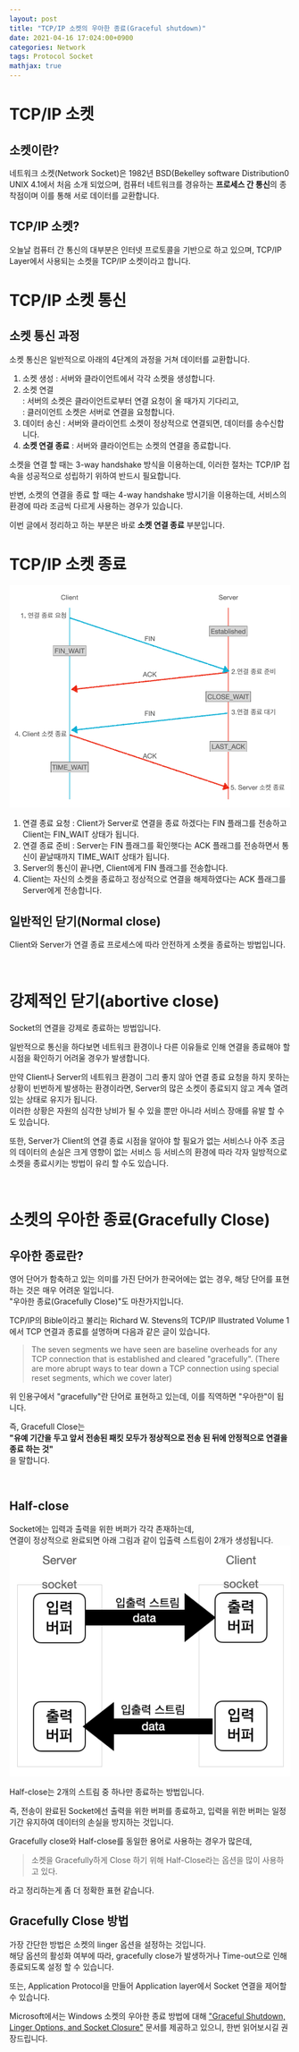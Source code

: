 ```yaml
---
layout: post
title: "TCP/IP 소켓의 우아한 종료(Graceful shutdown)"
date: 2021-04-16 17:024:00+0900
categories: Network
tags: Protocol Socket
mathjax: true
---
```


# TCP/IP 소켓
## 소켓이란?
네트워크 소켓(Network Socket)은 1982년 BSD(Bekelley software Distribution0 UNIX 4.1에서 처음 소개 되었으며, 컴퓨터 네트워크를 경유하는 **프로세스 간 통신**의 종착점이며 이를 통해 서로 데이터를 교환합니다.  

## TCP/IP 소켓?
오늘날 컴퓨터 간 통신의 대부분은 인터넷 프로토콜을 기반으로 하고 있으며, TCP/IP Layer에서 사용되는 소켓을 TCP/IP 소켓이라고 합니다.

# TCP/IP 소켓 통신
## 소켓 통신 과정
소켓 통신은 일반적으로 아래의 4단계의 과정을 거쳐 데이터를 교환합니다.  
1. 소켓 생성 : 서버와 클라이언트에서 각각 소켓을 생성합니다.  
2. 소켓 연결  
: 서버의 소켓은 클라이언트로부터 연결 요청이 올 때가지 기다리고,  
: 클러이언트 소켓은 서버로 연결을 요청합니다.
3. 데이터 송신 : 서버와 클라이언트 소켓이 정상적으로 연결되면, 데이터를 송수신합니다.
4. **소켓 연결 종료** : 서버와 클라이언트는 소켓의 연결을 종료합니다.

소켓을 연결 할 때는 3-way handshake 방식을 이용하는데, 이러한 절차는 TCP/IP 접속을 성공적으로 성립하기 위하여 반드시 필요합니다.

반변, 소켓의 연결을 종료 할 때는 4-way handshake 방시기을 이용하는데, 서비스의 환경에 따라 조금씩 다르게 사용하는 경우가 있습니다.  

이번 글에서 정리하고 하는 부분은 바로 **소켓 연결 종료** 부분입니다.

# TCP/IP 소켓 종료
![img](/resource/2021/20210416/20210416-img-1.png)
1. 연결 종료 요청 : Client가 Server로 연결을 종료 하겠다는 FIN 플래그를 전송하고 Client는 FIN_WAIT 상태가 됩니다.  
2. 연결 종료 준비 : Server는 FIN 플래그를 확인햇다는 ACK 플래그를 전송하면서 통신이 끝날때까지 TIME_WAIT 상태가 됩니다.  
3. Server의 통신이 끝나면, Client에게 FIN 플래그를 전송합니다.  
4. Client는 자신의 소켓을 종료하고 정상적으로 연결을 해제하였다는 ACK 플래그를 Server에게 전송합니다.  

## 일반적인 닫기(Normal close)
Client와 Server가 연결 종료 프로세스에 따라 안전하게 소켓을 종료하는 방법입니다.  

<br>

# 강제적인 닫기(abortive close)  
Socket의 연결을 강제로 종료하는 방법입니다.  

일반적으로 통신을 하다보면 네트워크 환경이나 다른 이유들로 인해 연결을 종료해야 할 시점을 확인하기 어려울 경우가 발생합니다.  

만약 Client나 Server의 네트워크 환경이 그리 좋지 않아 연결 종료 요청을 하지 못하는 상황이 빈번하게 발생하는 환경이라면, Server의 많은 소켓이 종료되지 않고 계속 열려 있는 상태로 유지가 됩니다.  
이러한 상황은 자원의 심각한 낭비가 될 수 있을 뿐만 아니라 서비스 장애를 유발 할 수도 있습니다.  

또한, Server가 Client의 연결 종료 시점을 알아야 할 필요가 없는 서비스나 아주 조금의 데이터의 손실은 크게 영향이 없는 서비스 등 서비스의 환경에 따라 각자 일방적으로 소켓을 종료시키는 방법이 유리 할 수도 있습니다.

<br>

# 소켓의 우아한 종료(Gracefully Close)
## 우아한 종료란?

영어 단어가 함축하고 있는 의미를 가진 단어가 한국어에는 없는 경우, 해당 단어를 표현하는 것은 매우 어려운 일입니다.  
"우아한 종료(Gracefully Close)"도 마찬가지입니다.  

TCP/IP의 Bible이라고 불리는 Richard W. Stevens의 TCP/IP Illustrated Volume 1에서 TCP 연결과 종료를 설명하며 다음과 같은 글이 있습니다.

> The seven segments we have seen are baseline overheads for any TCP connection that is established and cleared "gracefully". (There are more abrupt ways to tear down a TCP connection using special reset segments, which we cover later)

위 인용구에서 "gracefully"란 단어로 표현하고 있는데, 이를 직역하면 "우아한"이 됩니다.  

즉, Gracefull Close는  
**"유예 기간을 두고 앞서 전송된 패킷 모두가 정상적으로 전송 된 뒤에 안정적으로 연결을 종료 하는 것"**  
을 말합니다.  

<br>

## Half-close
Socket에는 입력과 출력을 위한 버퍼가 각각 존재하는데,  
연결이 정상적으로 완료되면 아래 그림과 같이 입출력 스트림이 2개가 생성됩니다.  
![img](/resource/2021/20210416/20210416-img-2.png)  

Half-close는 2개의 스트림 중 하나만 종료하는 방법입니다.  

즉, 전송이 완료된 Socket에선 출력을 위한 버퍼를 종료하고, 입력을 위한 버퍼는 일정 기간 유지하여 데이터의 손실을 방지하는 것입니다.  

Gracefully close와 Half-close를 동일한 용어로 사용하는 경우가 많은데,  
> 소켓을 Gracefully하게 Close 하기 위해 Half-Close라는 옵션을 많이 사용하고 있다.  

라고 정리하는게 좀 더 정확한 표현 같습니다.  

## Gracefully Close 방법
가장 간단한 방법은 소켓의 linger 옵션을 설정하는 것입니다.  
해당 옵션의 활성화 여부에 따라, gracefully close가 발생하거나 Time-out으로 인해 종료되도록 설정 할 수 있습니다.  

또는, Application Protocol을 만들어 Application layer에서 Socket 연결을 제어할 수 있습니다.  

Microsoft에서는 Windows 소켓의 우아한 종료 방법에 대해  ["Graceful Shutdown, Linger Options, and Socket Closure"](
https://learn.microsoft.com/en-us/windows/win32/winsock/graceful-shutdown-linger-options-and-socket-closure-2) 문서를 제공하고 있으니, 한번 읽어보시길 권장드립니다.  

